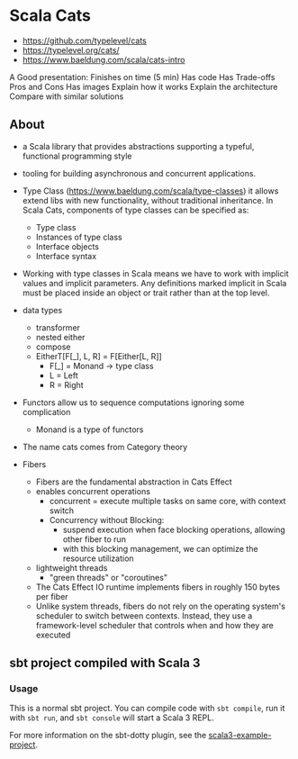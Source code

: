 # Scala Cats

- https://github.com/typelevel/cats
- https://typelevel.org/cats/
- https://www.baeldung.com/scala/cats-intro

A Good presentation:
Finishes on time (5 min)
Has code
Has Trade-offs Pros and Cons
Has images
Explain how it works
Explain the architecture
Compare with similar solutions

## About

- a Scala library that provides abstractions supporting a typeful, functional programming style
- tooling for building asynchronous and concurrent applications.
- Type Class (https://www.baeldung.com/scala/type-classes) it allows extend libs with new functionality, without traditional inheritance.
  In Scala Cats, components of type classes can be specified as:
  - Type class
  - Instances of type class
  - Interface objects
  - Interface syntax
- Working with type classes in Scala means we have to work with implicit values and implicit parameters.
Any definitions marked implicit in Scala must be placed inside an object or trait rather than at the top level.

- data types
  - transformer
  - nested either
  - compose
  - EitherT[F[_], L, R] = F[Either[L, R]]
    - F[_] = Monand -> type class
    - L = Left
    - R = Right

- Functors allow us to sequence computations ignoring some complication
  - Monand is a type of functors

- The name cats comes from Category theory

- Fibers
  - Fibers are the fundamental abstraction in Cats Effect
  - enables concurrent operations
    - concurrent = execute multiple tasks on same core, with context switch
    - Concurrency without Blocking:
      - suspend execution when face blocking operations, allowing other fiber to run
      - with this blocking management, we can optimize the resource utilization
  - lightweight threads
    - "green threads" or "coroutines"
  - The Cats Effect IO runtime implements fibers in roughly 150 bytes per fiber
  - Unlike system threads, fibers do not rely on the operating system's scheduler to switch between contexts. 
  Instead, they use a framework-level scheduler that controls when and how they are executed

## sbt project compiled with Scala 3

### Usage

This is a normal sbt project. You can compile code with `sbt compile`, run it with `sbt run`, and `sbt console` will start a Scala 3 REPL.

For more information on the sbt-dotty plugin, see the
[scala3-example-project](https://github.com/scala/scala3-example-project/blob/main/README.md).
